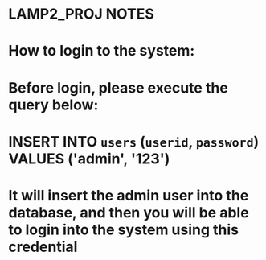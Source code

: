 # LAMP2_PROJ NOTES

# How to login to the system:
# Before login, please execute the query below:
# INSERT INTO `users` (`userid`, `password`) VALUES ('admin', '123') 
# It will insert the admin user into the database, and then you will be able to login into the system using this credential

